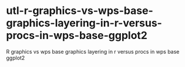 # utl-r-graphics-vs-wps-base-graphics-layering-in-r-versus-procs-in-wps-base-ggplot2
R graphics vs wps base graphics layering in r versus procs in wps base ggplot2 
